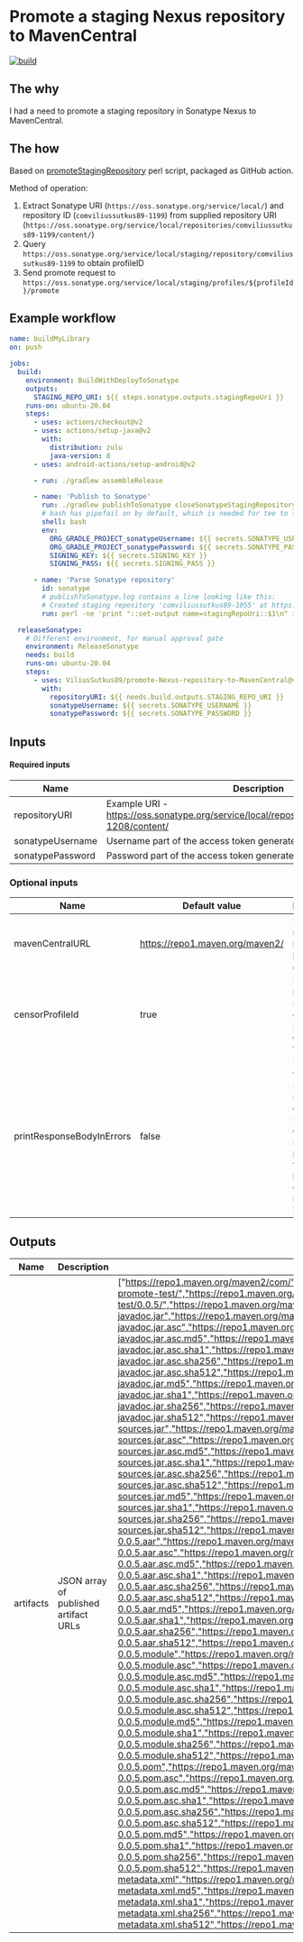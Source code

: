 # Promote a staging Nexus repository to MavenCentral
[![build](https://github.com/ViliusSutkus89/promote-Nexus-repository-to-MavenCentral/actions/workflows/build.yml/badge.svg)](https://github.com/ViliusSutkus89/promote-Nexus-repository-to-MavenCentral/actions/workflows/build.yml)

## The why
I had a need to promote a staging repository in Sonatype Nexus to MavenCentral.  

## The how
Based on [promoteStagingRepository](https://github.com/ViliusSutkus89/Sample_Android_Library-MavenCentral-Instrumented_Tests/blob/75c32f434c9cf8befb4da727ae744c2aed1377e2/ci-scripts/promoteStagingRepository) perl script, packaged as GitHub action.

Method of operation:
1) Extract Sonatype URI (`https://oss.sonatype.org/service/local/`) and repository ID (`comviliussutkus89-1199`) from supplied repository URI (`https://oss.sonatype.org/service/local/repositories/comviliussutkus89-1199/content/`)
2) Query `https://oss.sonatype.org/service/local/staging/repository/comviliussutkus89-1199` to obtain profileID
3) Send promote request to `https://oss.sonatype.org/service/local/staging/profiles/${profileId}/promote`

## Example workflow

```yaml
name: buildMyLibrary
on: push

jobs:
  build:
    environment: BuildWithDeployToSonatype
    outputs:
      STAGING_REPO_URI: ${{ steps.sonatype.outputs.stagingRepoUri }}
    runs-on: ubuntu-20.04
    steps:
      - uses: actions/checkout@v2
      - uses: actions/setup-java@v2
        with:
          distribution: zulu
          java-version: 8
      - uses: android-actions/setup-android@v2

      - run: ./gradlew assembleRelease

      - name: 'Publish to Sonatype'
        run: ./gradlew publishToSonatype closeSonatypeStagingRepository | tee publishToSonatype.log
        # bash has pipefail on by default, which is needed for tee to fail, if gradle fails
        shell: bash
        env:
          ORG_GRADLE_PROJECT_sonatypeUsername: ${{ secrets.SONATYPE_USERNAME }}
          ORG_GRADLE_PROJECT_sonatypePassword: ${{ secrets.SONATYPE_PASSWORD }}
          SIGNING_KEY: ${{ secrets.SIGNING_KEY }}
          SIGNING_PASS: ${{ secrets.SIGNING_PASS }}

      - name: 'Parse Sonatype repository'
        id: sonatype
        # publishToSonatype.log contains a line looking like this:
        # Created staging repository 'comviliussutkus89-1055' at https://oss.sonatype.org/service/local/repositories/comviliussutkus89-1055/content/
        run: perl -ne 'print "::set-output name=stagingRepoUri::$1\n" if /^Created staging repository .+ at (.+)$/' < publishToSonatype.log

  releaseSonatype:
    # Different environment, for manual approval gate
    environment: ReleaseSonatype
    needs: build
    runs-on: ubuntu-20.04
    steps:
      - uses: ViliusSutkus89/promote-Nexus-repository-to-MavenCentral@v1
        with:
          repositoryURI: ${{ needs.build.outputs.STAGING_REPO_URI }}
          sonatypeUsername: ${{ secrets.SONATYPE_USERNAME }}
          sonatypePassword: ${{ secrets.SONATYPE_PASSWORD }}  
```

## Inputs
#### Required inputs
Name | Description
--- | ---
repositoryURI | Example URI - https://oss.sonatype.org/service/local/repositories/comviliussutkus89-1208/content/ 
sonatypeUsername | Username part of the access token generated in oss.sonatype.org
sonatypePassword | Password part of the access token generated in oss.sonatype.org

### Optional inputs
Name | Default value | Description
--- | --- | ---
mavenCentralURL | https://repo1.maven.org/maven2/ | Final resting place of published artifacts.
censorProfileId  | true | ProfileID may be sensitive data. Should it be censored in the logs?
printResponseBodyInErrors | false | Responses from Sonatype may contain sensitive data, should it be printed when printing errors? This may leak ProfileId.

## Outputs
Name | Description | Example value
--- | --- | ---
artifacts | JSON array of published artifact URLs |  ["https://repo1.maven.org/maven2/com/","https://repo1.maven.org/maven2/com/viliussutkus89/","https://repo1.maven.org/maven2/com/viliussutkus89/samplelib-promote-test/","https://repo1.maven.org/maven2/com/viliussutkus89/samplelib-promote-test/0.0.5/","https://repo1.maven.org/maven2/com/viliussutkus89/samplelib-promote-test/0.0.5/samplelib-promote-test-0.0.5-javadoc.jar","https://repo1.maven.org/maven2/com/viliussutkus89/samplelib-promote-test/0.0.5/samplelib-promote-test-0.0.5-javadoc.jar.asc","https://repo1.maven.org/maven2/com/viliussutkus89/samplelib-promote-test/0.0.5/samplelib-promote-test-0.0.5-javadoc.jar.asc.md5","https://repo1.maven.org/maven2/com/viliussutkus89/samplelib-promote-test/0.0.5/samplelib-promote-test-0.0.5-javadoc.jar.asc.sha1","https://repo1.maven.org/maven2/com/viliussutkus89/samplelib-promote-test/0.0.5/samplelib-promote-test-0.0.5-javadoc.jar.asc.sha256","https://repo1.maven.org/maven2/com/viliussutkus89/samplelib-promote-test/0.0.5/samplelib-promote-test-0.0.5-javadoc.jar.asc.sha512","https://repo1.maven.org/maven2/com/viliussutkus89/samplelib-promote-test/0.0.5/samplelib-promote-test-0.0.5-javadoc.jar.md5","https://repo1.maven.org/maven2/com/viliussutkus89/samplelib-promote-test/0.0.5/samplelib-promote-test-0.0.5-javadoc.jar.sha1","https://repo1.maven.org/maven2/com/viliussutkus89/samplelib-promote-test/0.0.5/samplelib-promote-test-0.0.5-javadoc.jar.sha256","https://repo1.maven.org/maven2/com/viliussutkus89/samplelib-promote-test/0.0.5/samplelib-promote-test-0.0.5-javadoc.jar.sha512","https://repo1.maven.org/maven2/com/viliussutkus89/samplelib-promote-test/0.0.5/samplelib-promote-test-0.0.5-sources.jar","https://repo1.maven.org/maven2/com/viliussutkus89/samplelib-promote-test/0.0.5/samplelib-promote-test-0.0.5-sources.jar.asc","https://repo1.maven.org/maven2/com/viliussutkus89/samplelib-promote-test/0.0.5/samplelib-promote-test-0.0.5-sources.jar.asc.md5","https://repo1.maven.org/maven2/com/viliussutkus89/samplelib-promote-test/0.0.5/samplelib-promote-test-0.0.5-sources.jar.asc.sha1","https://repo1.maven.org/maven2/com/viliussutkus89/samplelib-promote-test/0.0.5/samplelib-promote-test-0.0.5-sources.jar.asc.sha256","https://repo1.maven.org/maven2/com/viliussutkus89/samplelib-promote-test/0.0.5/samplelib-promote-test-0.0.5-sources.jar.asc.sha512","https://repo1.maven.org/maven2/com/viliussutkus89/samplelib-promote-test/0.0.5/samplelib-promote-test-0.0.5-sources.jar.md5","https://repo1.maven.org/maven2/com/viliussutkus89/samplelib-promote-test/0.0.5/samplelib-promote-test-0.0.5-sources.jar.sha1","https://repo1.maven.org/maven2/com/viliussutkus89/samplelib-promote-test/0.0.5/samplelib-promote-test-0.0.5-sources.jar.sha256","https://repo1.maven.org/maven2/com/viliussutkus89/samplelib-promote-test/0.0.5/samplelib-promote-test-0.0.5-sources.jar.sha512","https://repo1.maven.org/maven2/com/viliussutkus89/samplelib-promote-test/0.0.5/samplelib-promote-test-0.0.5.aar","https://repo1.maven.org/maven2/com/viliussutkus89/samplelib-promote-test/0.0.5/samplelib-promote-test-0.0.5.aar.asc","https://repo1.maven.org/maven2/com/viliussutkus89/samplelib-promote-test/0.0.5/samplelib-promote-test-0.0.5.aar.asc.md5","https://repo1.maven.org/maven2/com/viliussutkus89/samplelib-promote-test/0.0.5/samplelib-promote-test-0.0.5.aar.asc.sha1","https://repo1.maven.org/maven2/com/viliussutkus89/samplelib-promote-test/0.0.5/samplelib-promote-test-0.0.5.aar.asc.sha256","https://repo1.maven.org/maven2/com/viliussutkus89/samplelib-promote-test/0.0.5/samplelib-promote-test-0.0.5.aar.asc.sha512","https://repo1.maven.org/maven2/com/viliussutkus89/samplelib-promote-test/0.0.5/samplelib-promote-test-0.0.5.aar.md5","https://repo1.maven.org/maven2/com/viliussutkus89/samplelib-promote-test/0.0.5/samplelib-promote-test-0.0.5.aar.sha1","https://repo1.maven.org/maven2/com/viliussutkus89/samplelib-promote-test/0.0.5/samplelib-promote-test-0.0.5.aar.sha256","https://repo1.maven.org/maven2/com/viliussutkus89/samplelib-promote-test/0.0.5/samplelib-promote-test-0.0.5.aar.sha512","https://repo1.maven.org/maven2/com/viliussutkus89/samplelib-promote-test/0.0.5/samplelib-promote-test-0.0.5.module","https://repo1.maven.org/maven2/com/viliussutkus89/samplelib-promote-test/0.0.5/samplelib-promote-test-0.0.5.module.asc","https://repo1.maven.org/maven2/com/viliussutkus89/samplelib-promote-test/0.0.5/samplelib-promote-test-0.0.5.module.asc.md5","https://repo1.maven.org/maven2/com/viliussutkus89/samplelib-promote-test/0.0.5/samplelib-promote-test-0.0.5.module.asc.sha1","https://repo1.maven.org/maven2/com/viliussutkus89/samplelib-promote-test/0.0.5/samplelib-promote-test-0.0.5.module.asc.sha256","https://repo1.maven.org/maven2/com/viliussutkus89/samplelib-promote-test/0.0.5/samplelib-promote-test-0.0.5.module.asc.sha512","https://repo1.maven.org/maven2/com/viliussutkus89/samplelib-promote-test/0.0.5/samplelib-promote-test-0.0.5.module.md5","https://repo1.maven.org/maven2/com/viliussutkus89/samplelib-promote-test/0.0.5/samplelib-promote-test-0.0.5.module.sha1","https://repo1.maven.org/maven2/com/viliussutkus89/samplelib-promote-test/0.0.5/samplelib-promote-test-0.0.5.module.sha256","https://repo1.maven.org/maven2/com/viliussutkus89/samplelib-promote-test/0.0.5/samplelib-promote-test-0.0.5.module.sha512","https://repo1.maven.org/maven2/com/viliussutkus89/samplelib-promote-test/0.0.5/samplelib-promote-test-0.0.5.pom","https://repo1.maven.org/maven2/com/viliussutkus89/samplelib-promote-test/0.0.5/samplelib-promote-test-0.0.5.pom.asc","https://repo1.maven.org/maven2/com/viliussutkus89/samplelib-promote-test/0.0.5/samplelib-promote-test-0.0.5.pom.asc.md5","https://repo1.maven.org/maven2/com/viliussutkus89/samplelib-promote-test/0.0.5/samplelib-promote-test-0.0.5.pom.asc.sha1","https://repo1.maven.org/maven2/com/viliussutkus89/samplelib-promote-test/0.0.5/samplelib-promote-test-0.0.5.pom.asc.sha256","https://repo1.maven.org/maven2/com/viliussutkus89/samplelib-promote-test/0.0.5/samplelib-promote-test-0.0.5.pom.asc.sha512","https://repo1.maven.org/maven2/com/viliussutkus89/samplelib-promote-test/0.0.5/samplelib-promote-test-0.0.5.pom.md5","https://repo1.maven.org/maven2/com/viliussutkus89/samplelib-promote-test/0.0.5/samplelib-promote-test-0.0.5.pom.sha1","https://repo1.maven.org/maven2/com/viliussutkus89/samplelib-promote-test/0.0.5/samplelib-promote-test-0.0.5.pom.sha256","https://repo1.maven.org/maven2/com/viliussutkus89/samplelib-promote-test/0.0.5/samplelib-promote-test-0.0.5.pom.sha512","https://repo1.maven.org/maven2/com/viliussutkus89/samplelib-promote-test/maven-metadata.xml","https://repo1.maven.org/maven2/com/viliussutkus89/samplelib-promote-test/maven-metadata.xml.md5","https://repo1.maven.org/maven2/com/viliussutkus89/samplelib-promote-test/maven-metadata.xml.sha1","https://repo1.maven.org/maven2/com/viliussutkus89/samplelib-promote-test/maven-metadata.xml.sha256","https://repo1.maven.org/maven2/com/viliussutkus89/samplelib-promote-test/maven-metadata.xml.sha512","https://repo1.maven.org/maven2/archetype-catalog.xml"]
